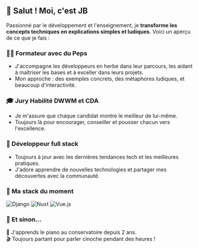 ## 👋 Salut ! Moi, c'est JB

Passionné par le développement et l'enseignement, je **transforme les concepts techniques en explications simples et ludiques**. Voici un aperçu de ce que je fais :

### 🧑‍🏫 Formateur avec du Peps
- J'accompagne les développeurs en herbe dans leur parcours, les aidant à maîtriser les bases et à exceller dans leurs projets.
- Mon approche : des exemples concrets, des métaphores ludiques, et beaucoup d'interactivité.

### 🎓 Jury Habilité DWWM et CDA
- Je m'assure que chaque candidat montre le meilleur de lui-même.
- Toujours là pour encourager, conseiller et pousser chacun vers l'excellence.

### 🌱 Développeur full stack
- Toujours à jour avec les dernières tendances tech et les meilleures pratiques.
- J'adore apprendre de nouvelles technologies et partager mes découvertes avec la communauté.

### 🔧 Ma stack du moment
![Django](https://img.shields.io/badge/Django-092E20?style=for-the-badge&logo=django&logoColor=white) 
![Nuxt](https://img.shields.io/badge/Nuxt-00C58E?style=for-the-badge&logo=nuxt.js&logoColor=white) 
![Vue.js](https://img.shields.io/badge/Vue.js-4FC08D?style=for-the-badge&logo=vue.js&logoColor=white) 

### 🌟 Et sinon...
🎹 J'apprends le piano au conservatoire depuis 2 ans.  
🎬 Toujours partant pour parler cinoche pendant des heures !

